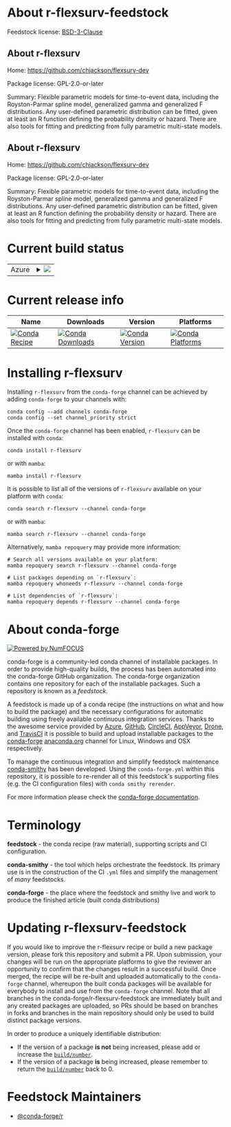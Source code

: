 About r-flexsurv-feedstock
==========================

Feedstock license: [BSD-3-Clause](https://github.com/conda-forge/r-flexsurv-feedstock/blob/main/LICENSE.txt)


About r-flexsurv
----------------

Home: https://github.com/chjackson/flexsurv-dev

Package license: GPL-2.0-or-later

Summary: Flexible parametric models for time-to-event data, including the Royston-Parmar spline model, generalized gamma and generalized F distributions.  Any user-defined parametric distribution can be fitted, given at least an R function defining the probability density or hazard. There are also tools for fitting and predicting from fully parametric multi-state models.

About r-flexsurv
----------------

Home: https://github.com/chjackson/flexsurv-dev

Package license: GPL-2.0-or-later

Summary: Flexible parametric models for time-to-event data, including the Royston-Parmar spline model, generalized gamma and generalized F distributions.  Any user-defined parametric distribution can be fitted, given at least an R function defining the probability density or hazard. There are also tools for fitting and predicting from fully parametric multi-state models.

Current build status
====================


<table>
    
  <tr>
    <td>Azure</td>
    <td>
      <details>
        <summary>
          <a href="https://dev.azure.com/conda-forge/feedstock-builds/_build/latest?definitionId=10025&branchName=main">
            <img src="https://dev.azure.com/conda-forge/feedstock-builds/_apis/build/status/r-flexsurv-feedstock?branchName=main">
          </a>
        </summary>
        <table>
          <thead><tr><th>Variant</th><th>Status</th></tr></thead>
          <tbody><tr>
              <td>linux_64_r_base4.3</td>
              <td>
                <a href="https://dev.azure.com/conda-forge/feedstock-builds/_build/latest?definitionId=10025&branchName=main">
                  <img src="https://dev.azure.com/conda-forge/feedstock-builds/_apis/build/status/r-flexsurv-feedstock?branchName=main&jobName=linux&configuration=linux%20linux_64_r_base4.3" alt="variant">
                </a>
              </td>
            </tr><tr>
              <td>linux_64_r_base4.4</td>
              <td>
                <a href="https://dev.azure.com/conda-forge/feedstock-builds/_build/latest?definitionId=10025&branchName=main">
                  <img src="https://dev.azure.com/conda-forge/feedstock-builds/_apis/build/status/r-flexsurv-feedstock?branchName=main&jobName=linux&configuration=linux%20linux_64_r_base4.4" alt="variant">
                </a>
              </td>
            </tr><tr>
              <td>osx_64_r_base4.3</td>
              <td>
                <a href="https://dev.azure.com/conda-forge/feedstock-builds/_build/latest?definitionId=10025&branchName=main">
                  <img src="https://dev.azure.com/conda-forge/feedstock-builds/_apis/build/status/r-flexsurv-feedstock?branchName=main&jobName=osx&configuration=osx%20osx_64_r_base4.3" alt="variant">
                </a>
              </td>
            </tr><tr>
              <td>osx_64_r_base4.4</td>
              <td>
                <a href="https://dev.azure.com/conda-forge/feedstock-builds/_build/latest?definitionId=10025&branchName=main">
                  <img src="https://dev.azure.com/conda-forge/feedstock-builds/_apis/build/status/r-flexsurv-feedstock?branchName=main&jobName=osx&configuration=osx%20osx_64_r_base4.4" alt="variant">
                </a>
              </td>
            </tr><tr>
              <td>win_64_r_base4.3</td>
              <td>
                <a href="https://dev.azure.com/conda-forge/feedstock-builds/_build/latest?definitionId=10025&branchName=main">
                  <img src="https://dev.azure.com/conda-forge/feedstock-builds/_apis/build/status/r-flexsurv-feedstock?branchName=main&jobName=win&configuration=win%20win_64_r_base4.3" alt="variant">
                </a>
              </td>
            </tr><tr>
              <td>win_64_r_base4.4</td>
              <td>
                <a href="https://dev.azure.com/conda-forge/feedstock-builds/_build/latest?definitionId=10025&branchName=main">
                  <img src="https://dev.azure.com/conda-forge/feedstock-builds/_apis/build/status/r-flexsurv-feedstock?branchName=main&jobName=win&configuration=win%20win_64_r_base4.4" alt="variant">
                </a>
              </td>
            </tr>
          </tbody>
        </table>
      </details>
    </td>
  </tr>
</table>

Current release info
====================

| Name | Downloads | Version | Platforms |
| --- | --- | --- | --- |
| [![Conda Recipe](https://img.shields.io/badge/recipe-r--flexsurv-green.svg)](https://anaconda.org/conda-forge/r-flexsurv) | [![Conda Downloads](https://img.shields.io/conda/dn/conda-forge/r-flexsurv.svg)](https://anaconda.org/conda-forge/r-flexsurv) | [![Conda Version](https://img.shields.io/conda/vn/conda-forge/r-flexsurv.svg)](https://anaconda.org/conda-forge/r-flexsurv) | [![Conda Platforms](https://img.shields.io/conda/pn/conda-forge/r-flexsurv.svg)](https://anaconda.org/conda-forge/r-flexsurv) |

Installing r-flexsurv
=====================

Installing `r-flexsurv` from the `conda-forge` channel can be achieved by adding `conda-forge` to your channels with:

```
conda config --add channels conda-forge
conda config --set channel_priority strict
```

Once the `conda-forge` channel has been enabled, `r-flexsurv` can be installed with `conda`:

```
conda install r-flexsurv
```

or with `mamba`:

```
mamba install r-flexsurv
```

It is possible to list all of the versions of `r-flexsurv` available on your platform with `conda`:

```
conda search r-flexsurv --channel conda-forge
```

or with `mamba`:

```
mamba search r-flexsurv --channel conda-forge
```

Alternatively, `mamba repoquery` may provide more information:

```
# Search all versions available on your platform:
mamba repoquery search r-flexsurv --channel conda-forge

# List packages depending on `r-flexsurv`:
mamba repoquery whoneeds r-flexsurv --channel conda-forge

# List dependencies of `r-flexsurv`:
mamba repoquery depends r-flexsurv --channel conda-forge
```


About conda-forge
=================

[![Powered by
NumFOCUS](https://img.shields.io/badge/powered%20by-NumFOCUS-orange.svg?style=flat&colorA=E1523D&colorB=007D8A)](https://numfocus.org)

conda-forge is a community-led conda channel of installable packages.
In order to provide high-quality builds, the process has been automated into the
conda-forge GitHub organization. The conda-forge organization contains one repository
for each of the installable packages. Such a repository is known as a *feedstock*.

A feedstock is made up of a conda recipe (the instructions on what and how to build
the package) and the necessary configurations for automatic building using freely
available continuous integration services. Thanks to the awesome service provided by
[Azure](https://azure.microsoft.com/en-us/services/devops/), [GitHub](https://github.com/),
[CircleCI](https://circleci.com/), [AppVeyor](https://www.appveyor.com/),
[Drone](https://cloud.drone.io/welcome), and [TravisCI](https://travis-ci.com/)
it is possible to build and upload installable packages to the
[conda-forge](https://anaconda.org/conda-forge) [anaconda.org](https://anaconda.org/)
channel for Linux, Windows and OSX respectively.

To manage the continuous integration and simplify feedstock maintenance
[conda-smithy](https://github.com/conda-forge/conda-smithy) has been developed.
Using the ``conda-forge.yml`` within this repository, it is possible to re-render all of
this feedstock's supporting files (e.g. the CI configuration files) with ``conda smithy rerender``.

For more information please check the [conda-forge documentation](https://conda-forge.org/docs/).

Terminology
===========

**feedstock** - the conda recipe (raw material), supporting scripts and CI configuration.

**conda-smithy** - the tool which helps orchestrate the feedstock.
                   Its primary use is in the construction of the CI ``.yml`` files
                   and simplify the management of *many* feedstocks.

**conda-forge** - the place where the feedstock and smithy live and work to
                  produce the finished article (built conda distributions)


Updating r-flexsurv-feedstock
=============================

If you would like to improve the r-flexsurv recipe or build a new
package version, please fork this repository and submit a PR. Upon submission,
your changes will be run on the appropriate platforms to give the reviewer an
opportunity to confirm that the changes result in a successful build. Once
merged, the recipe will be re-built and uploaded automatically to the
`conda-forge` channel, whereupon the built conda packages will be available for
everybody to install and use from the `conda-forge` channel.
Note that all branches in the conda-forge/r-flexsurv-feedstock are
immediately built and any created packages are uploaded, so PRs should be based
on branches in forks and branches in the main repository should only be used to
build distinct package versions.

In order to produce a uniquely identifiable distribution:
 * If the version of a package **is not** being increased, please add or increase
   the [``build/number``](https://docs.conda.io/projects/conda-build/en/latest/resources/define-metadata.html#build-number-and-string).
 * If the version of a package **is** being increased, please remember to return
   the [``build/number``](https://docs.conda.io/projects/conda-build/en/latest/resources/define-metadata.html#build-number-and-string)
   back to 0.

Feedstock Maintainers
=====================

* [@conda-forge/r](https://github.com/conda-forge/r/)

